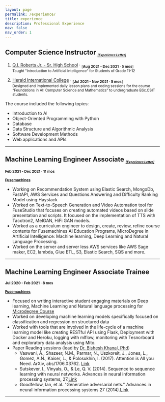 ```yaml
---
layout: page
permalink: /experience/
title: experience
description: Professional Experience
nav: false
nav_order: 1
---
```



## Computer Science Instructor _<sub style="font-size:10px">[[Experience Letter]](/assets/files/fuse/experience_teaching.pdf)</sub>_

1. [Q.I. Roberts Jr. - Sr. High School](https://www.putnamschools.org/o/qi-roberts) · <sub>[**Aug 2021 - Dec 2021 · 5 mos**]</sub><br>
<sub>Taught "Introduction to Artificial Intelligence" for Students of Grade 11-12</sub>


2. [Herald International College](https://www.heraldintlcollege.edu.np/) · <sub>[**Jul 2021 - Nov 2021 · 5 mos**]</sub><br>
<sub>Designed and implemented daily lesson plans and coding sessions for the course “Foundations in AI: Computer Science and Mathematics” to undergraduate BSc.CSIT students.</sub>

The course included the following topics:
- Introduction to AI
- Object-Oriented Programming with Python
- Database
- Data Structure and Algorithmic Analysis
- Software Development Methods
- Web applications and APIs


---

## Machine Learning Engineer Associate _<sub style="font-size:10px">[[Experience Letter]](/assets/files/fuse/experience_fuse.pdf)</sub>_


<sub>**Feb 2021 - Dec 2021 · 11 mos**</sub>

<sub>**[Fusemachines](https://fusemachines.com/)**</sub>


- Working on Recommendation System using Elastic Search, MongoDb, FastAPI, AWS Services and Questions Answering and Difficulty Ranking Model using Haystack
- Worked on Text-to-Speech Generation and Video Automation tool for FuseStudio that focuses on creating automated videos based on slide presentation and scripts. It focused on the implementation of TTS with Tacotron2, MelGAN, HiFi GAN models.
- Worked as a curriculum engineer to design, create, review, refine course contents for Fusemachines AI Education Programs, MicroDegree in Artificial Intelligence: Machine learning, Deep Learning and Natural Language Processing.
- Worked on the server and server less AWS services like AWS Sage maker, EC2, lambda, Glue ETL, S3, Elastic Search, SQS and more.


---

## Machine Learning Engineer Associate Trainee

<sub>**Jul 2020 - Feb 2021 · 8 mos**</sub>

<sub>**[Fusemachines](https://fusemachines.com/)**</sub>

- Focused on writing interactive student engaging materials on Deep learning, Machine Learning and Natural language processing for [Microdegree Course](https://fuse.ai/ai-fellowship/)
- Worked on developing machine learning models specifically focused on classification and regression on structured data
- Worked with tools that are involved in the life-cycle of a machine learning model like creating RESTful API using Flask, Deployment with Docker and Heroku, logging with mlflow, monitoring with Tesnorboard and exploratory data analysis using Mito.
- Paper Reading sessions (lead by [Dr. Bishesh Khanal, Phd](https://www.naamii.org.np/teams/bishesh-khanal/))
    - Vaswani, A., Shazeer, N.M., Parmar, N., Uszkoreit, J., Jones, L., Gomez, A.N., Kaiser, L., & Polosukhin, I. (2017). Attention is All you Need. ArXiv, abs/1706.03762. [Link](https://arxiv.org/abs/1706.03762)
    - Sutskever, I., Vinyals, O., & Le, Q. V. (2014). Sequence to sequence learning with neural networks. Advances in neural information processing systems, 27.[Link](https://arxiv.org/abs/1409.3215)
    - Goodfellow, Ian, et al. "Generative adversarial nets." Advances in neural information processing systems 27 (2014).[Link](https://arxiv.org/abs/1406.2661)


---
